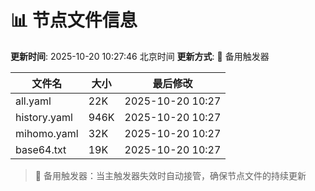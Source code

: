 # 📊 节点文件信息

**更新时间**: 2025-10-20 10:27:46 北京时间
**更新方式**: 🔄 备用触发器

| 文件名 | 大小 | 最后修改 |
|--------|------|----------|
| all.yaml | 22K | 2025-10-20 10:27 |
| history.yaml | 946K | 2025-10-20 10:27 |
| mihomo.yaml | 32K | 2025-10-20 10:27 |
| base64.txt | 19K | 2025-10-20 10:27 |

> 🔄 备用触发器：当主触发器失效时自动接管，确保节点文件的持续更新
